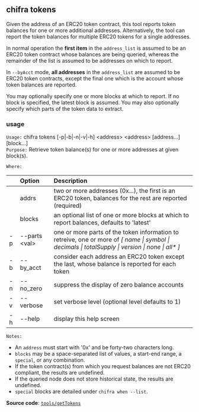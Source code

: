 ## chifra tokens

Given the address of an ERC20 token contract, this tool reports token balances for one or more additional addresses. Alternatively, the tool can report the token balances for multiple ERC20 tokens for a single addresses.

In normal operation the **first item** in the `address_list` is assumed to be an ERC20 token contract whose balances are being queried, whereas the remainder of the list is assumed to be addresses on which to report.

In `--byAcct` mode, **all addresses** in the `address_list` are assumed to be ERC20 token contracts, except the final one which is the account whose token balances are reported.

You may optionally specify one or more blocks at which to report. If no block is specified, the latest block is assumed. You may also optionally specify which parts of the token data to extract.

### usage

`Usage:`    chifra tokens [-p|-b|-n|-v|-h] &lt;address&gt; &lt;address&gt; [address...] [block...]  
`Purpose:`  Retrieve token balance(s) for one or more addresses at given block(s).

`Where:`  

| | Option | Description |
| :----- | :----- | :---------- |
|  | addrs | two or more addresses (0x...), the first is an ERC20 token, balances for the rest are reported (required) |
|  | blocks | an optional list of one or more blocks at which to report balances, defaults to 'latest' |
| -p | --parts &lt;val&gt; | one or more parts of the token information to retreive, one or more of *[ name \| symbol \| decimals \| totalSupply \| version \| none \| all\* ]* |
| -b | --by_acct | consider each address an ERC20 token except the last, whose balance is reported for each token |
| -n | --no_zero | suppress the display of zero balance accounts |
| -v | --verbose | set verbose level (optional level defaults to 1) |
| -h | --help | display this help screen |

`Notes:`

- An `address` must start with '0x' and be forty-two characters long.
- `blocks` may be a space-separated list of values, a start-end range, a `special`, or any combination.
- If the token contract(s) from which you request balances are not ERC20 compliant, the results are undefined.
- If the queried node does not store historical state, the results are undefined.
- `special` blocks are detailed under `chifra when --list`.

**Source code**: [`tools/getTokens`](https://github.com/TrueBlocks/trueblocks-core/tree/master/src/tools/getTokens)

